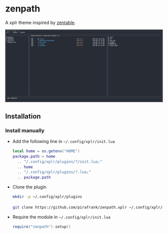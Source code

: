 # zenpath

A xplr theme inspired by [zentable](https://github.com/sayanarijit/zentable.xplr).

![screen.png](https://github.com/pirafrank/zenpath.xplr/raw/main/assets/screen.png)

## Installation

### Install manually

- Add the following line in `~/.config/xplr/init.lua`

  ```lua
  local home = os.getenv("HOME")
  package.path = home
    .. "/.config/xplr/plugins/?/init.lua;"
    .. home
    .. "/.config/xplr/plugins/?.lua;"
    .. package.path
  ```

- Clone the plugin

  ```bash
  mkdir -p ~/.config/xplr/plugins

  git clone https://github.com/pirafrank/zenpath.xplr ~/.config/xplr/plugins/zenpath
  ```

- Require the module in `~/.config/xplr/init.lua`

  ```lua
  require("zenpath").setup()
  ```
